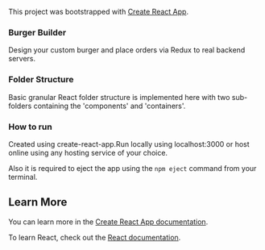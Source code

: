 This project was bootstrapped with [Create React App](https://github.com/facebook/create-react-app).



### Burger Builder

Design your custom burger and place orders via Redux to real backend servers. 

### Folder Structure

Basic granular React folder structure is implemented here with two sub-folders containing the 'components' and 'containers'.

### How to run

Created using create-react-app.Run locally using localhost:3000 or host online using any hosting service of your choice.

Also it is required to eject the app using the `npm eject` command from your terminal.  

## Learn More

You can learn more in the [Create React App documentation](https://facebook.github.io/create-react-app/docs/getting-started).

To learn React, check out the [React documentation](https://reactjs.org/).
